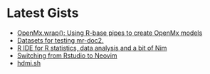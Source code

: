 # Latest Gists

<!-- GIST-LIST:START -->
- [OpenMx.wrap&lpar;&rpar;: Using R-base pipes to create OpenMx models](https://gist.github.com/lf-araujo/de58c9a969d7b1db66ff8453afc4b7fc)
- [Datasets for testing mr-doc2.](https://gist.github.com/lf-araujo/1bea4927813e09d9ec0ce0568935384e)
- [R IDE for R statistics, data analysis and a bit of Nim](https://gist.github.com/lf-araujo/9b3e239757d6f48a564d75818b46f17c)
- [Switching from Rstudio to Neovim](https://gist.github.com/lf-araujo/4b9b69e6920f7efedfa28121ef013520)
- [hdmi.sh](https://gist.github.com/lf-araujo/1879c0ffbf080ce18bc9465b0c7b957c)
<!-- GIST-LIST:END -->


<!--
**lf-araujo/lf-araujo** is a ✨ _special_ ✨ repository because its `README.md` (this file) appears on your GitHub profile.

Here are some ideas to get you started:

- 🔭 I’m currently working on ...
- 🌱 I’m currently learning ...
- 👯 I’m looking to collaborate on ...
- 🤔 I’m looking for help with ...
- 💬 Ask me about ...
- 📫 How to reach me: ...
- 😄 Pronouns: ...
- ⚡ Fun fact: ...
-->
